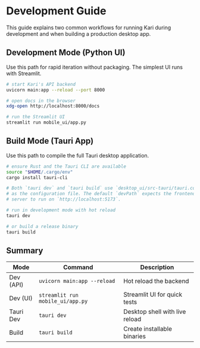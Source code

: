 # Development Guide

This guide explains two common workflows for running Kari during development and when building a production desktop app.

## Development Mode (Python UI)

Use this path for rapid iteration without packaging. The simplest UI runs with Streamlit.

```bash
# start Kari's API backend
uvicorn main:app --reload --port 8000

# open docs in the browser
xdg-open http://localhost:8000/docs

# run the Streamlit UI
streamlit run mobile_ui/app.py
```

## Build Mode (Tauri App)

Use this path to compile the full Tauri desktop application.

```bash
# ensure Rust and the Tauri CLI are available
source "$HOME/.cargo/env"
cargo install tauri-cli

# Both `tauri dev` and `tauri build` use `desktop_ui/src-tauri/tauri.conf.json`
# as the configuration file. The default `devPath` expects the frontend
# server to run on `http://localhost:5173`.

# run in development mode with hot reload
tauri dev

# or build a release binary
tauri build
```

## Summary

| Mode          | Command                             | Description                         |
| ------------- | ----------------------------------- | ----------------------------------- |
| Dev (API)     | `uvicorn main:app --reload`         | Hot reload the backend              |
| Dev (UI)      | `streamlit run mobile_ui/app.py`    | Streamlit UI for quick tests        |
| Tauri Dev     | `tauri dev`                         | Desktop shell with live reload      |
| Build         | `tauri build`                       | Create installable binaries         |

